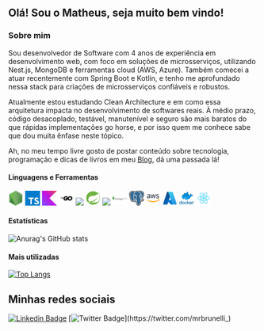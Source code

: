 ## Olá! Sou o Matheus, seja muito bem vindo!

### Sobre mim
Sou desenvolvedor de Software com 4 anos de experiência em desenvolvimento web, com foco em soluções de microsserviços, utilizando Nest.js, MongoDB e ferramentas cloud (AWS, Azure). Também comecei a atuar recentemente com Spring Boot e Kotlin, e tenho me aprofundado nessa stack para criações de microsserviços confiáveis e robustos.

Atualmente estou estudando Clean Architecture e em como essa arquitetura impacta no desenvolvimento de softwares reais. À médio prazo, código desacoplado, testável, manutenível e seguro são mais baratos do que rápidas implementações go horse, e por isso quem me conhece sabe que dou muita ênfase neste tópico.

Ah, no meu tempo livre gosto de postar conteúdo sobre tecnologia, programação e dicas de livros em meu [Blog](https://mrbrunelli.github.io/blog/), dá uma passada lá!

#### Linguagens e Ferramentas  

<code><img height="30" src="https://raw.githubusercontent.com/github/explore/80688e429a7d4ef2fca1e82350fe8e3517d3494d/topics/nodejs/nodejs.png"></code>
<code><img height="30" src="https://raw.githubusercontent.com/github/explore/80688e429a7d4ef2fca1e82350fe8e3517d3494d/topics/typescript/typescript.png"></code>
<code><img height="30" src="https://raw.githubusercontent.com/github/explore/80688e429a7d4ef2fca1e82350fe8e3517d3494d/topics/kotlin/kotlin.png"></code>
<code><img height="30" src="https://raw.githubusercontent.com/github/explore/80688e429a7d4ef2fca1e82350fe8e3517d3494d/topics/go/go.png"></code>
<code><img height="30" src="https://cdn.jsdelivr.net/gh/devicons/devicon/icons/nestjs/nestjs-plain.svg"></code>
<code><img height="30" src="https://raw.githubusercontent.com/github/explore/80688e429a7d4ef2fca1e82350fe8e3517d3494d/topics/spring-boot/spring-boot.png"></code>
<code><img height="30" src="https://cdn.jsdelivr.net/gh/devicons/devicon/icons/apachekafka/apachekafka-original-wordmark.svg"></code>
<code><img height="30" src="https://raw.githubusercontent.com/github/explore/80688e429a7d4ef2fca1e82350fe8e3517d3494d/topics/mongodb/mongodb.png"></code>
<code><img height="30" src="https://raw.githubusercontent.com/github/explore/80688e429a7d4ef2fca1e82350fe8e3517d3494d/topics/postgresql/postgresql.png"></code>
<code><img height="30" src="https://raw.githubusercontent.com/github/explore/80688e429a7d4ef2fca1e82350fe8e3517d3494d/topics/aws/aws.png"></code>
<code><img height="30" src="https://raw.githubusercontent.com/github/explore/80688e429a7d4ef2fca1e82350fe8e3517d3494d/topics/azure/azure.png"></code>
<code><img height="30" src="https://raw.githubusercontent.com/github/explore/80688e429a7d4ef2fca1e82350fe8e3517d3494d/topics/docker/docker.png"></code>
<code><img height="30" src="https://raw.githubusercontent.com/github/explore/80688e429a7d4ef2fca1e82350fe8e3517d3494d/topics/react/react.png"></code>

#### Estatísticas
![Anurag's GitHub stats](https://github-readme-stats.vercel.app/api?username=mrbrunelli&show_icons=true&theme=yeblu)

#### Mais utilizadas
[![Top Langs](https://github-readme-stats.vercel.app/api/top-langs/?username=mrbrunelli&layout=compact&hide=TSQL)](https://github.com/anuraghazra/github-readme-stats)

## Minhas redes sociais
[![Linkedin Badge](https://img.shields.io/badge/-LinkedIn-blue?style=flat-square&logo=Linkedin&logoColor=white&link=https://www.linkedin.com/in/mrbrunelli/)](https://www.linkedin.com/in/mrbrunelli/)
[![Twitter Badge](https://img.shields.io/badge/-Twitter-1ca0f1?style=flat-square&labelColor=1ca0f1&logo=twitter&logoColor=white&link=https://twitter.com/mrbrunelli_)](https://twitter.com/mrbrunelli_)




